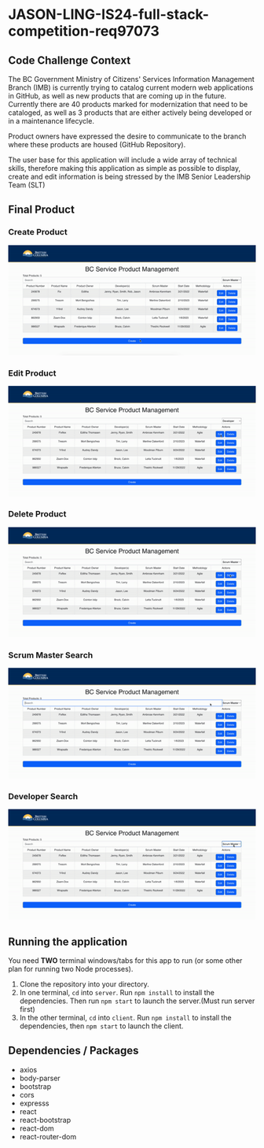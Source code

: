 # JASON-LING-IS24-full-stack-competition-req97073

## Code Challenge Context
The BC Government Ministry of Citizens' Services Information Management Branch (IMB) is currently trying to catalog current modern web applications in GitHub, as well as new products that are coming up in the future. Currently there are 40 products marked for modernization that need to be cataloged, as well as 3 products that are either actively being developed or in a maintenance lifecycle.

Product owners have expressed the desire to communicate to the branch where these products are housed (GitHub Repository).

The user base for this application will include a wide array of technical skills, therefore making this application as simple as possible to display, create and edit information is being stressed by the IMB Senior Leadership Team (SLT)

## Final Product 

### Create Product
![Create](https://github.com/LingJason/JASON-LING-IS24-full-stack-competition-req97073/blob/main/docs/create.gif)

### Edit Product
![Edit](https://github.com/LingJason/JASON-LING-IS24-full-stack-competition-req97073/blob/main/docs/edit.gif)

### Delete Product
![Delete](https://github.com/LingJason/JASON-LING-IS24-full-stack-competition-req97073/blob/main/docs/delete.gif)

### Scrum Master Search
![ScrumMaster](https://github.com/LingJason/JASON-LING-IS24-full-stack-competition-req97073/blob/main/docs/scrum_master.gif)

### Developer Search
![Developer](https://github.com/LingJason/JASON-LING-IS24-full-stack-competition-req97073/blob/main/docs/developer.gif)


## Running the application

You need **TWO** terminal windows/tabs for this app to run (or some other plan for running two Node processes).

1. Clone the repository into your directory.
2. In one terminal, `cd` into `server`. Run `npm install` to install the dependencies. Then run `npm start` to launch the server.(Must run server first)
3. In the other terminal, `cd` into `client`. Run `npm install` to install the dependencies, then `npm start` to launch the client.

## Dependencies / Packages
- axios
- body-parser
- bootstrap
- cors
- expresss
- react
- react-bootstrap
- react-dom
- react-router-dom